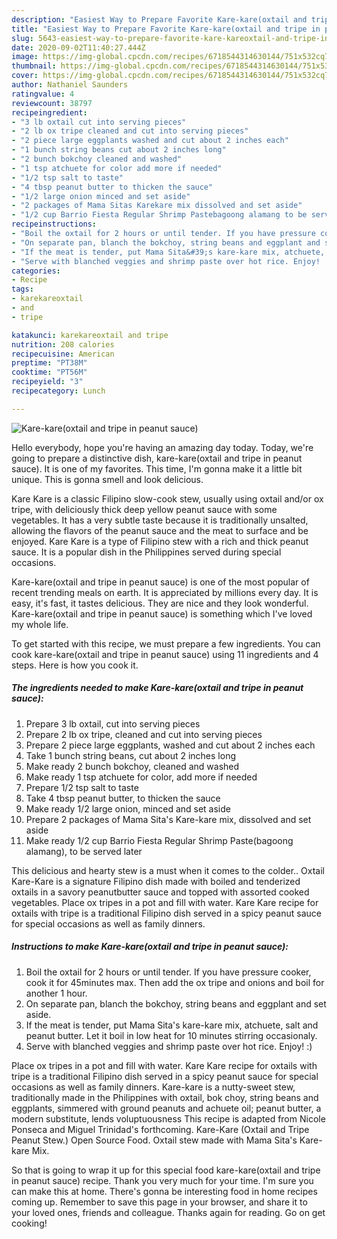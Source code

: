 ```yaml
---
description: "Easiest Way to Prepare Favorite Kare-kare(oxtail and tripe in peanut sauce)"
title: "Easiest Way to Prepare Favorite Kare-kare(oxtail and tripe in peanut sauce)"
slug: 5643-easiest-way-to-prepare-favorite-kare-kareoxtail-and-tripe-in-peanut-sauce
date: 2020-09-02T11:40:27.444Z
image: https://img-global.cpcdn.com/recipes/6718544314630144/751x532cq70/kare-kareoxtail-and-tripe-in-peanut-sauce-recipe-main-photo.jpg
thumbnail: https://img-global.cpcdn.com/recipes/6718544314630144/751x532cq70/kare-kareoxtail-and-tripe-in-peanut-sauce-recipe-main-photo.jpg
cover: https://img-global.cpcdn.com/recipes/6718544314630144/751x532cq70/kare-kareoxtail-and-tripe-in-peanut-sauce-recipe-main-photo.jpg
author: Nathaniel Saunders
ratingvalue: 4
reviewcount: 38797
recipeingredient:
- "3 lb oxtail cut into serving pieces"
- "2 lb ox tripe cleaned and cut into serving pieces"
- "2 piece large eggplants washed and cut about 2 inches each"
- "1 bunch string beans cut about 2 inches long"
- "2 bunch bokchoy cleaned and washed"
- "1 tsp atchuete for color add more if needed"
- "1/2 tsp salt to taste"
- "4 tbsp peanut butter to thicken the sauce"
- "1/2 large onion minced and set aside"
- "2 packages of Mama Sitas Karekare mix dissolved and set aside"
- "1/2 cup Barrio Fiesta Regular Shrimp Pastebagoong alamang to be served later"
recipeinstructions:
- "Boil the oxtail for 2 hours or until tender. If you have pressure cooker, cook it for 45minutes max. Then add the ox tripe and onions and boil for another 1 hour."
- "On separate pan, blanch the bokchoy, string beans and eggplant and set aside."
- "If the meat is tender, put Mama Sita&#39;s kare-kare mix, atchuete, salt and peanut butter. Let it boil in low heat for 10 minutes stirring occasionaly."
- "Serve with blanched veggies and shrimp paste over hot rice. Enjoy! :)"
categories:
- Recipe
tags:
- karekareoxtail
- and
- tripe

katakunci: karekareoxtail and tripe 
nutrition: 208 calories
recipecuisine: American
preptime: "PT38M"
cooktime: "PT56M"
recipeyield: "3"
recipecategory: Lunch

---
```



![Kare-kare(oxtail and tripe in peanut sauce)](https://img-global.cpcdn.com/recipes/6718544314630144/751x532cq70/kare-kareoxtail-and-tripe-in-peanut-sauce-recipe-main-photo.jpg)

Hello everybody, hope you're having an amazing day today. Today, we're going to prepare a distinctive dish, kare-kare(oxtail and tripe in peanut sauce). It is one of my favorites. This time, I'm gonna make it a little bit unique. This is gonna smell and look delicious.

Kare Kare is a classic Filipino slow-cook stew, usually using oxtail and/or ox tripe, with deliciously thick deep yellow peanut sauce with some vegetables. It has a very subtle taste because it is traditionally unsalted, allowing the flavors of the peanut sauce and the meat to surface and be enjoyed. Kare Kare is a type of Filipino stew with a rich and thick peanut sauce. It is a popular dish in the Philippines served during special occasions.

Kare-kare(oxtail and tripe in peanut sauce) is one of the most popular of recent trending meals on earth. It is appreciated by millions every day. It is easy, it's fast, it tastes delicious. They are nice and they look wonderful. Kare-kare(oxtail and tripe in peanut sauce) is something which I've loved my whole life.


To get started with this recipe, we must prepare a few ingredients. You can cook kare-kare(oxtail and tripe in peanut sauce) using 11 ingredients and 4 steps. Here is how you cook it.

<!--inarticleads1-->

##### The ingredients needed to make Kare-kare(oxtail and tripe in peanut sauce):

1. Prepare 3 lb oxtail, cut into serving pieces
1. Prepare 2 lb ox tripe, cleaned and cut into serving pieces
1. Prepare 2 piece large eggplants, washed and cut about 2 inches each
1. Take 1 bunch string beans, cut about 2 inches long
1. Make ready 2 bunch bokchoy, cleaned and washed
1. Make ready 1 tsp atchuete for color, add more if needed
1. Prepare 1/2 tsp salt to taste
1. Take 4 tbsp peanut butter, to thicken the sauce
1. Make ready 1/2 large onion, minced and set aside
1. Prepare 2 packages of Mama Sita&#39;s Kare-kare mix, dissolved and set aside
1. Make ready 1/2 cup Barrio Fiesta Regular Shrimp Paste(bagoong alamang), to be served later


This delicious and hearty stew is a must when it comes to the colder.. Oxtail Kare-Kare is a signature Filipino dish made with boiled and tenderized oxtails in a savory peanutbutter sauce and topped with assorted cooked vegetables. Place ox tripes in a pot and fill with water. Kare Kare recipe for oxtails with tripe is a traditional Filipino dish served in a spicy peanut sauce for special occasions as well as family dinners. 

<!--inarticleads2-->

##### Instructions to make Kare-kare(oxtail and tripe in peanut sauce):

1. Boil the oxtail for 2 hours or until tender. If you have pressure cooker, cook it for 45minutes max. Then add the ox tripe and onions and boil for another 1 hour.
1. On separate pan, blanch the bokchoy, string beans and eggplant and set aside.
1. If the meat is tender, put Mama Sita&#39;s kare-kare mix, atchuete, salt and peanut butter. Let it boil in low heat for 10 minutes stirring occasionaly.
1. Serve with blanched veggies and shrimp paste over hot rice. Enjoy! :)


Place ox tripes in a pot and fill with water. Kare Kare recipe for oxtails with tripe is a traditional Filipino dish served in a spicy peanut sauce for special occasions as well as family dinners. Kare-kare is a nutty-sweet stew, traditionally made in the Philippines with oxtail, bok choy, string beans and eggplants, simmered with ground peanuts and achuete oil; peanut butter, a modern substitute, lends voluptuousness This recipe is adapted from Nicole Ponseca and Miguel Trinidad&#39;s forthcoming. Kare-Kare (Oxtail and Tripe Peanut Stew.) Open Source Food. Oxtail stew made with Mama Sita&#39;s Kare-kare Mix. 

So that is going to wrap it up for this special food kare-kare(oxtail and tripe in peanut sauce) recipe. Thank you very much for your time. I'm sure you can make this at home. There's gonna be interesting food in home recipes coming up. Remember to save this page in your browser, and share it to your loved ones, friends and colleague. Thanks again for reading. Go on get cooking!
